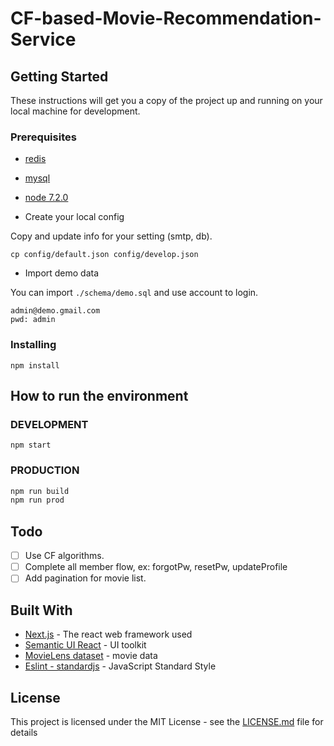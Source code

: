# CF-based-Movie-Recommendation-Service

## Getting Started

These instructions will get you a copy of the project up and running on your local machine for development.

### Prerequisites

- [redis](https://redis.io/)
- [mysql](https://www.mysql.com/)
- [node 7.2.0](https://nodejs.org/en/)

- Create your local config

Copy and update info for your setting (smtp, db).

```
cp config/default.json config/develop.json
```

- Import demo data

You can import `./schema/demo.sql` and use account to login.

```
admin@demo.gmail.com
pwd: admin
```

### Installing

```
npm install
```

## How to run the environment

### DEVELOPMENT
```
npm start
```

### PRODUCTION

```bash
npm run build
npm run prod
```

## Todo
- [ ] Use CF algorithms.
- [ ] Complete all member flow, ex: forgotPw, resetPw, updateProfile
- [ ] Add pagination for movie list.

## Built With

* [Next.js](https://github.com/zeit/next.js/) - The react web framework used
* [Semantic UI React](http://react.semantic-ui.com) - UI toolkit
* [MovieLens dataset](http://grouplens.org/datasets/movielens/) - movie data
* [Eslint - standardjs](https://standardjs.com/) - JavaScript Standard Style

## License

This project is licensed under the MIT License - see the [LICENSE.md](LICENSE.md) file for details
